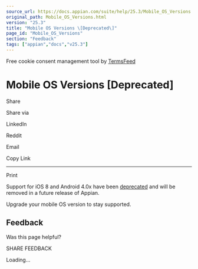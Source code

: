 ```yaml
---
source_url: https://docs.appian.com/suite/help/25.3/Mobile_OS_Versions.html
original_path: Mobile_OS_Versions.html
version: "25.3"
title: "Mobile OS Versions \[Deprecated\]"
page_id: "Mobile_OS_Versions"
section: "Feedback"
tags: ["appian","docs","v25.3"]
---
```



Free cookie consent management tool by [TermsFeed](https://www.termsfeed.com/)

# Mobile OS Versions \[Deprecated\]

Share

Share via

LinkedIn

Reddit

Email

Copy Link

* * *

Print

Support for iOS 8 and Android 4.0x have been [deprecated](Deprecated_Features.html) and will be removed in a future release of Appian.

Upgrade your mobile OS version to stay supported.

## Feedback

Was this page helpful?

SHARE FEEDBACK

Loading...
